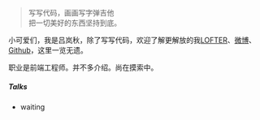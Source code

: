 > 写写代码，画画写字弹吉他  
> 把一切美好的东西坚持到底。

小可爱们，我是吕岚秋，除了写写代码，欢迎了解更解放的我[LOFTER](http://lvlanqiu.lofter.com)、[微博](https://weibo.com/u/3148928801)、[Github](http://github.com/lvlanqiu)，这里一览无遗。

职业是前端工程师。并不多介绍。尚在摸索中。
 
##### Talks

- waiting

[1]: waiting
